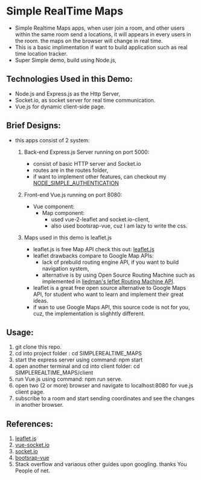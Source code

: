 # Simple RealTime Maps
 - Simple Realtime Maps apps, when user join a room, and other users within the same room send a locations,
 it will appears in every users in the room. the maps on the browser will change in real time.
 - This is a basic implimentation if want to build application such as real time location tracker.
 - Super Simple demo, build using Node.js,

## Technologies Used in this Demo:
 - Node.js and Express.js as the Http Server,
 - Socket.io, as socket server for real time communication.
 - Vue.js for dynamic client-side page.

## Brief Designs:
 - this apps consist of 2 system:
    1. Back-end Express.js Server running on port 5000:
        - consist of basic HTTP server and Socket.io
        - routes are in the routes folder,
        - if want to implement other features, can checkout my [NODE_SIMPLE_AUTHENTICATION](https://github.com/nurbxfit/NODE_SIMPLE_AUTHENTICATION)
    2. Front-end Vue.js running on port 8080:
        - Vue component:
            - Map component:
                - used vue-2-leaflet and socket.io-client,
                - also used bootsrap-vue, cuz I am lazy to write the css.

    3. Maps used in this demo is leaflet.js
        - leaflet.js is free Map API check this out: [leaflet.js](https://leafletjs.com/examples/quick-start/)
        - leaflet drawbacks compare to Google Map APIs:
            - lack of prebuild routing engine API, if you want to build navigation system,
            - alternative is by using Open Source Routing Machine such as implemented in [liedman's leflet Routing Machine API](http://www.liedman.net/leaflet-routing-machine/tutorials/).
        - leaflet is a great free open source alternative to Google Maps API, for student who want to learn and implement their great ideas.
        - if wan to use Google Maps API, this source code is not for you, cuz, the implementation is slighhtly different.

## Usage:
1. git clone this repo.
2. cd into project folder : cd SIMPLEREALTIME_MAPS
3. start the express server using command: npm start
4. open another terminal and cd into client folder: cd SIMPLEREALTIME_MAPS/client
5. run Vue.js using command: npm run serve.
6. open two (2 or more) browser and navigate to localhost:8080 for vue.js client page.
7. subscribe to a room and start sending coordinates and see the changes in another browser.


## References: 
 1. [leaflet.js](https://leafletjs.com/examples/quick-start/)
 2. [vue-socket.io](https://www.npmjs.com/package/vue-socket.io)
 3. [socket.io](https://socket.io/docs/)
 4. [bootsrap-vue](https://bootstrap-vue.js.org/)
 5. Stack overflow and variaous other guides upon googling. thanks You People of net.
